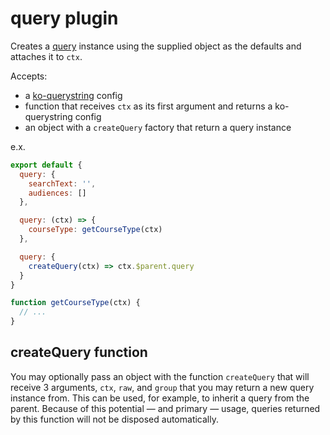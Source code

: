 # query plugin

Creates a [query](https://github.com/profiscience/ko-querystring) instance using
the supplied object as the defaults and attaches it to `ctx`.

Accepts:
  - a [ko-querystring](https://github.com/profiscience/ko-querystring) config
  - function that receives `ctx` as its first argument and returns a ko-querystring config
  - an object with a `createQuery` factory that return a query instance

e.x.
```javascript
export default {
  query: {
    searchText: '',
    audiences: []
  },

  query: (ctx) => {
    courseType: getCourseType(ctx)
  },

  query: {
    createQuery(ctx) => ctx.$parent.query
  }
}

function getCourseType(ctx) {
  // ...
}
```


## createQuery function

You may optionally pass an object with the function `createQuery` that
will receive 3 arguments, `ctx`, `raw`, and `group` that you may return a
new query instance from. This can be used, for example, to inherit a query from
the parent. Because of this potential — and primary — usage, queries returned
by this function will not be disposed automatically.

